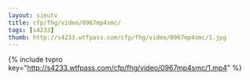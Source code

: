 ```yaml
--- 
layout: sieutv
title: cfp/fhg/video/0967mp4smc/
tags: [s4233]
thumb: http://s4233.wtfpass.com/cfp/fhg/video/0967mp4smc/1.jpg
---
```

{% include tvpro key="http://s4233.wtfpass.com/cfp/fhg/video/0967mp4smc/1.mp4" %} 
